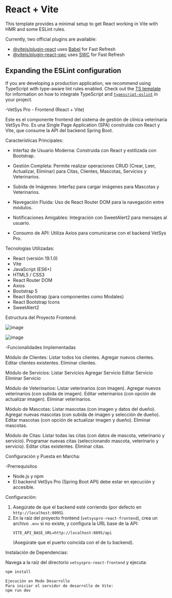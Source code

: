 # React + Vite

This template provides a minimal setup to get React working in Vite with HMR and some ESLint rules.

Currently, two official plugins are available:

- [@vitejs/plugin-react](https://github.com/vitejs/vite-plugin-react/blob/main/packages/plugin-react) uses [Babel](https://babeljs.io/) for Fast Refresh
- [@vitejs/plugin-react-swc](https://github.com/vitejs/vite-plugin-react/blob/main/packages/plugin-react-swc) uses [SWC](https://swc.rs/) for Fast Refresh

## Expanding the ESLint configuration

If you are developing a production application, we recommend using TypeScript with type-aware lint rules enabled. Check out the [TS template](https://github.com/vitejs/vite/tree/main/packages/create-vite/template-react-ts) for information on how to integrate TypeScript and [`typescript-eslint`](https://typescript-eslint.io) in your project.


 -VetSys Pro - Frontend (React + Vite)

 Este es el componente frontend del sistema de gestión de clínica veterinaria VetSys Pro. Es una Single Page Application (SPA) construida con React y Vite, que consume la API del backend Spring Boot.
 
Características Principales:

-  Interfaz de Usuario Moderna:
   Construida con React y estilizada con Bootstrap.
 
-  Gestión Completa:
   Permite realizar operaciones CRUD (Crear, Leer, Actualizar, Eliminar) para Citas, Clientes, Mascotas, Servicios y Veterinarios.
   
-  Subida de Imágenes:
   Interfaz para cargar imágenes para Mascotas y Veterinarios.
   
-  Navegación Fluida:
   Uso de React Router DOM para la navegación entre módulos.
  
-  Notificaciones Amigables:
   Integración con SweetAlert2 para mensajes al usuario.
  
-  Consumo de API:
   Utiliza Axios para comunicarse con el backend VetSys Pro.

   

Tecnologías Utilizadas:

-   React (versión 19.1.0)
-   Vite
-   JavaScript (ES6+)
-   HTML5 / CSS3
-   React Router DOM
-   Axios
-   Bootstrap 5
-   React Bootstrap (para componentes como Modales)
-   React Bootstrap Icons
-   SweetAlert2

  Estructura del Proyecto Frontend:

  ![image](https://github.com/user-attachments/assets/4648b65b-bcef-42cc-9a13-8c6d44840c7d)

  ![image](https://github.com/user-attachments/assets/34a1d490-8333-491c-a53b-d8391cee201c)




-Funcionalidades Implementadas

Módulo de Clientes:
Listar todos los clientes.
Agregar nuevos clientes.
Editar clientes existentes.
Eliminar clientes.

Módulo de Servicios:
Listar Servicios
Agregar Servicio
Editar Servicio
Eliminar Servicio

Módulo de Veterinarios:
Listar veterinarios (con imagen).
Agregar nuevos veterinarios (con subida de imagen).
Editar veterinarios (con opción de actualizar imagen).
Eliminar veterinarios.

Módulo de Mascotas:
Listar mascotas (con imagen y datos del dueño).
Agregar nuevas mascotas (con subida de imagen y selección de dueño).
Editar mascotas (con opción de actualizar imagen y dueño).
Eliminar mascotas.

Módulo de Citas:
Listar todas las citas (con datos de mascota, veterinario y servicio).
Programar nuevas citas (seleccionando mascota, veterinario y servicio).
Editar citas existentes.
Eliminar citas.


Configuración y Puesta en Marcha:

-Prerrequisitos

*   Node.js y npm
*   El backend VetSys Pro (Spring Boot API) debe estar en ejecución y accesible.

Configuración:

1.  Asegúrate de que el backend esté corriendo (por defecto en `http://localhost:8095`).
2.  En la raíz del proyecto frontend (`vetsyspro-react-frontend`), crea un archivo `.env` si no existe, y configura la URL base de la API:
    ```
    VITE_API_BASE_URL=http://localhost:8095/api
    ```
    (Asegúrate que el puerto coincida con el de tu backend).

Instalación de Dependencias:

Navega a la raíz del directorio `vetsyspro-react-frontend` y ejecuta:
```bash
npm install

Ejecución en Modo Desarrollo
Para iniciar el servidor de desarrollo de Vite:
npm run dev









